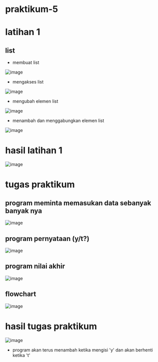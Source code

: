 # praktikum-5
# latihan 1
## list
- membuat list

![image](https://user-images.githubusercontent.com/115523263/203009371-f6e2bef7-5b06-4a40-810c-213355865f78.png)

- mengakses list

![image](https://user-images.githubusercontent.com/115523263/203009517-80635439-e9cd-491a-b1bb-8fcfd0d35a68.png)

- mengubah elemen list

![image](https://user-images.githubusercontent.com/115523263/203009639-1cc859aa-fb6b-499e-8ae3-9dd332825aef.png)

- menambah dan menggabungkan elemen list

![image](https://user-images.githubusercontent.com/115523263/203009928-01367463-8c3c-4fbd-922b-1f6303f5b481.png)

# hasil latihan 1

![image](https://user-images.githubusercontent.com/115523263/203010244-95488b81-7662-443b-a96d-205c5edb32ca.png)

# tugas praktikum
## program meminta memasukan data sebanyak banyak nya

![image](https://user-images.githubusercontent.com/115523263/203011392-b2000e04-b000-4a51-a961-814c970bf09e.png)

## program pernyataan (y/t?)

![image](https://user-images.githubusercontent.com/115523263/203011995-90d6ac3a-8640-4538-9d4a-5db1af1ab9da.png)

## program nilai akhir

![image](https://user-images.githubusercontent.com/115523263/203012267-07e201da-1cf4-4e8f-a64b-08e2d829cdf6.png)

## flowchart

![image](https://user-images.githubusercontent.com/115523263/203010548-b6be4005-83a9-40ef-a70e-3647f1604c79.png)

# hasil tugas praktikum

![image](https://user-images.githubusercontent.com/115523263/203012756-ca7bef6d-d8ed-4310-a2db-fd8eeb8482b5.png)

- program akan terus menambah ketika mengisi 'y' dan akan berhenti ketika 't'
